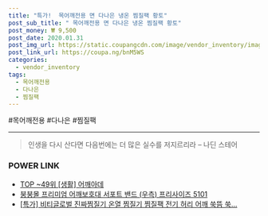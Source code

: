 ```yaml
--- 
title: "특가!  목어깨전용 면 다나은 냉온 찜질팩 황토" 
post_sub_title: " 목어깨전용 면 다나은 냉온 찜질팩 황토" 
post_money: ₩ 9,500 
post_date: 2020.01.31 
post_img_url: https://static.coupangcdn.com/image/vendor_inventory/images/2016/08/05/17/8/c0ff0657-538f-4e25-9e62-5b1ae2f579b8.jpg 
post_link_url: https://coupa.ng/bnM5WS 
categories: 
  - vendor_inventory 
tags: 
  - 목어깨전용 
  - 다나은 
  - 찜질팩 
--- 
```

  #목어깨전용 #다나은 #찜질팩 
<hr> 

> 인생을 다시 산다면 다음번에는 더 많은 실수를 저지르리라 – 나딘 스테어 


### POWER LINK

* <a href="https://blog.naver.com/fasyy4321/221781024477" target="_blank"> TOP ~49위 [생활] 어깨아데</a>
* <a href="https://blog.naver.com/sakai111/221781072851" target="_blank">붕붕몰 프리미엄 어깨보호대 서포트 밴드 (우측) 프리사이즈 5101</a>
* <a href="https://blog.naver.com/santokki14/221792212894" target="_blank">[특가] 비티글로벌 진짜찜질기 온열 찜질기 찜질팩 전기 허리 어깨 쑥뜸 쑥...</a>
